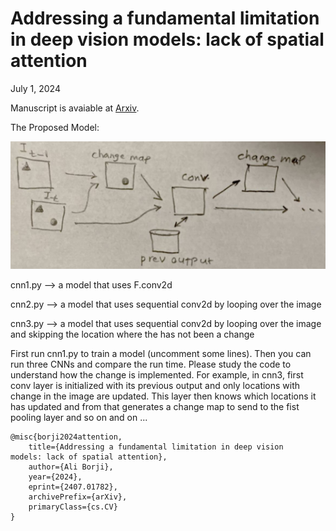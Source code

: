 Addressing a fundamental limitation in deep vision models: lack of spatial attention
=====================
July 1, 2024


Manuscript is avaiable at [Arxiv](https://arxiv.xx).


The Proposed Model: 

![model](https://github.com/aliborji/spatial_attention/blob/main/model.png) 





cnn1.py --> a model that uses F.conv2d 

cnn2.py --> a model that uses sequential conv2d by looping over the image

cnn3.py --> a model that uses sequential conv2d by looping over the image and skipping the location where the has not been a change

First run cnn1.py to train a model (uncomment some lines). Then you can run three CNNs and compare the run time. 
Please study the code to understand how the change is implemented. For example, in cnn3, first conv layer is initialized 
with its previous output and only locations with change in the image are updated. This layer then knows which locations it has updated 
and from that generates a change map to send to the fist pooling layer and so on and on ...

```
@misc{borji2024attention,
    title={Addressing a fundamental limitation in deep vision
models: lack of spatial attention},
    author={Ali Borji},
    year={2024},
    eprint={2407.01782},
    archivePrefix={arXiv},
    primaryClass={cs.CV}
}
```
